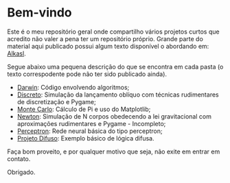 # Bem-vindo 
Este é o meu repositório geral onde compartilho vários projetos curtos que acredito não valer a pena ter um repositório próprio. Grande parte do material aqui publicado possui algum texto disponível o abordando em: [Alkasl](https://alkasl.wordpress.com/).

Segue abaixo uma pequena descrição do que se encontra em cada pasta (o texto correspodente pode não ter sido publicado ainda).

* [Darwin](https://alkasl.wordpress.com/2019/10/12/algoritmo-genetico/): Código envolvendo algoritmos;
* [Discreto](https://alkasl.wordpress.com/2019/10/19/mruv-discretizado-em-python/): Simulação da lançamento oblíquo com técnicas rudimentares de discretização e Pygame;
* [Monte Carlo](https://alkasl.wordpress.com/2019/11/02/introducao-ao-matplotlib-com-monte-carlo): Cálculo de Pi e uso do Matplotlib;
* [Newton](https://alkasl.wordpress.com/): Simulação de N corpos obedecendo a lei gravitacional com aproximações rudimentares e Pygame - Incompleto;
* [Perceptron](https://alkasl.wordpress.com/2019/09/21/rede-neural-perceptron-i/): Rede neural básica do tipo perceptron;
* [Projeto Difuso](https://alkasl.wordpress.com/2019/10/05/logica-difusa-e-oxygen-not-included/): Exemplo básico de lógica difusa.

Faça bom proveito, e por qualquer motivo que seja, não exite em entrar em contato.

Obrigado.
